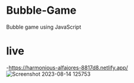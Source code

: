 # Bubble-Game
Bubble game using JavaScript
# live 
-https://harmonious-alfajores-8817d8.netlify.app/ 
![Screenshot 2023-08-14 125753](https://github.com/arsalan-ansari3264/Bubble-Game/assets/123856997/1a8183e3-1bca-4de7-bbf2-4209772c5ad1)

